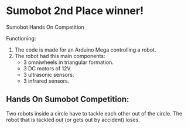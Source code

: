 # Sumobot 2nd Place winner!
Sumobot
Hands On Competition


Functioning:
1. The code is made for an Arduino Mega controlling a robot.
2. The robot had this main components:
    - 3 omniwheels in triangular formation.
    - 3 DC motors of 12V.
    - 3 ultrasonic sensors.
    - 3 infrared sensors.

## Hands On Sumobot Competition:
Two robots inside a circle have to tackle each other out of the circle.
The robot that is tackled out (or gets out by accident) loses.